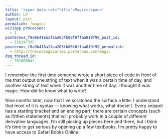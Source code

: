 ```yaml
---
title: '<span data-rel="title">Magic</span>'
author: LP
layout: post
permalink: /magic/
wiziapp_processed:
  - 1
posterous_f8a9b418a1faa203fb00f0ffaa819f99_post_id:
  - 116347335
posterous_f8a9b418a1faa203fb00f0ffaa819f99_permalink:
  - http://thecodingdiaries.posterous.com/magic
dsq_thread_id:
  - 701660042
---
```

<span data-rel="content">

<p>
  I remember the first time someone wrote a short piece of code in front of me that output one string of text when it was a certain time of day, and another string of text when it was another time of day. I thought it was magic. How did he know what to write?
</p>

<p>
  Nine months later, now that I&#8217;ve scratched the surface a little, I understand that most of it is syntax &#8212; knowing what works, what doesn&#8217;t. Every snippet has a starting bracket and an ending part; there are certain concepts (such as if/then statements) that will probably work in a couple of different derivative languages. I&#8217;m still picking up pieces here and there, but I think it&#8217;s time to get serious by opening up a few textbooks. I&#8217;m pretty happy to have access to Safari Books Online.
</p></span>